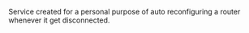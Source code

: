 Service created for a personal purpose of auto reconfiguring a router whenever it get disconnected.
